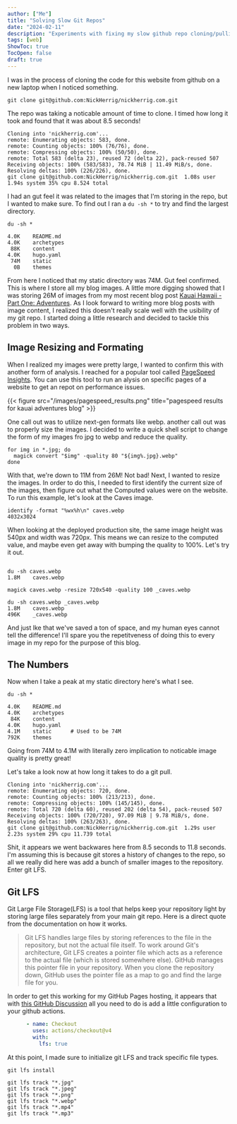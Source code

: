 ```yaml
---
author: ["Me"]
title: "Solving Slow Git Repos"
date: "2024-02-11"
description: "Experiments with fixing my slow github repo cloning/pulling with image resizing."
tags: [web]
ShowToc: true
TocOpen: false
draft: true 
---
```


I was in the process of cloning the code for this website from github on a new laptop when I noticed something.

```shell
git clone git@github.com:NickHerrig/nickherrig.com.git
```

The repo was taking a noticable amount of time to clone.
I timed how long it took and found that it was about 8.5 seconds!

```shell
Cloning into 'nickherrig.com'...
remote: Enumerating objects: 583, done.
remote: Counting objects: 100% (76/76), done.
remote: Compressing objects: 100% (50/50), done.
remote: Total 583 (delta 23), reused 72 (delta 22), pack-reused 507
Receiving objects: 100% (583/583), 78.74 MiB | 11.49 MiB/s, done.
Resolving deltas: 100% (226/226), done.
git clone git@github.com:NickHerrig/nickherrig.com.git  1.08s user 1.94s system 35% cpu 8.524 total
```

I had an gut feel it was related to the images that I'm storing in the repo, but I wanted to make sure.
To find out I ran a `du -sh *` to try and find the largest directory.

```shell
du -sh *

4.0K    README.md
4.0K    archetypes
 88K    content
4.0K    hugo.yaml
 74M    static
  0B    themes

```

From here I noticed that my static directory was 74M. Gut feel confirmed. This is where I store all my blog images.
A little more digging showed that I was storing 26M of images from my most recent blog post [Kauai Hawaii - Part One: Adventures](https://nickherrig.com/posts/kauai-hawaii-adventures/). As I look forward to writing more blog posts with image content, I realized this doesn't really scale well with the usibility of my git repo. I started doing a little research and decided to tackle this problem in two ways.

## Image Resizing and Formating

When I realized my images were pretty large, I wanted to confirm this with another form of analysis. I reached for a popular tool called [PageSpeed Insights](https://pagespeed.web.dev/). You can use this tool to run an alysis on specific pages of a website to get an repot on performance issues.

{{< figure src="/images/pagespeed_results.png" title="pagespeed results for kauai adventures blog" >}}

One call out was to utilize next-gen formats like webp. another call out was to properly size the images. I decided to write a quick shell script to change the form of my images fro jpg to webp and reduce the quality.

```shell
for img in *.jpg; do
  magick convert "$img" -quality 80 "${img%.jpg}.webp"
done
```

With that, we're down to 11M from 26M! Not bad! Next, I wanted to resize the images. In order to do this, I needed to first identify the current size of the images, then figure out what the Computed values were on the website. To run this example, let's look at the Caves image.

```shell
identify -format "%wx%h\n" caves.webp     
4032x3024
```

When looking at the deployed production site, the same image height was 540px and width was 720px. This means we can resize to the computed value, and maybe even get away with bumping the quality to 100%. Let's try it out.

```shell

du -sh caves.webp                         
1.8M    caves.webp

magick caves.webp -resize 720x540 -quality 100 _caves.webp

du -sh caves.webp _caves.webp 
1.8M    caves.webp
496K    _caves.webp

```

And just lke that we've saved a ton of space, and my human eyes cannot tell the difference! I'll spare you the repetitveness of doing this to every image in my repo for the purpose of this blog.

## The Numbers

Now when I take a peak at my static directory here's what I see. 

```shell
du -sh *

4.0K    README.md
4.0K    archetypes
 84K    content
4.0K    hugo.yaml
4.1M    static      # Used to be 74M
792K    themes

```

Going from 74M to 4.1M with literally zero implication to noticable image quality is pretty great!

Let's take a look now at how long it takes to do a git pull. 
```shell
Cloning into 'nickherrig.com'...
remote: Enumerating objects: 720, done.
remote: Counting objects: 100% (213/213), done.
remote: Compressing objects: 100% (145/145), done.
remote: Total 720 (delta 60), reused 202 (delta 54), pack-reused 507
Receiving objects: 100% (720/720), 97.09 MiB | 9.78 MiB/s, done.
Resolving deltas: 100% (263/263), done.
git clone git@github.com:NickHerrig/nickherrig.com.git  1.29s user 2.23s system 29% cpu 11.739 total
```

Shit, it appears we went backwares here from 8.5 seconds to 11.8 seconds. I'm assuming this is because git stores a history of changes to the repo, so all we really did here was add a bunch of smaller images to the repository. Enter git LFS.

## Git LFS

Git Large File Storage(LFS) is a tool that helps keep your repository light by storing large files separately from your main git repo. Here is a direct quote from the documentation on how it works. 

> Git LFS handles large files by storing references to the file in the repository, but not the actual file itself. To work around Git's architecture, Git LFS creates a pointer file which acts as a reference to the actual file (which is stored somewhere else). GitHub manages this pointer file in your repository. When you clone the repository down, GitHub uses the pointer file as a map to go and find the large file for you.

In order to get this working for my GitHub Pages hosting, it appears that with [this GitHub Discussion](https://github.com/orgs/community/discussions/50337) all you need to do is add a little configuration to your github actions.

```hugo.yaml
      - name: Checkout
        uses: actions/checkout@v4
        with:
          lfs: true
```

At this point, I made sure to initialize git LFS and track specific file types. 

```shell
git lfs install

git lfs track "*.jpg"
git lfs track "*.jpeg"
git lfs track "*.png"
git lfs track "*.webp"
git lfs track "*.mp4"
git lfs track "*.mp3"

```

